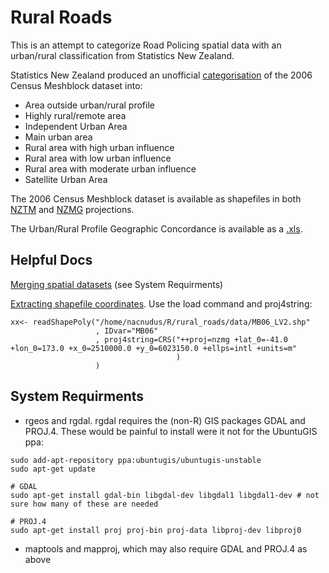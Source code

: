 Rural Roads
===========

This is an attempt to categorize Road Policing spatial data with an urban/rural classification from Statistics New Zealand.

Statistics New Zealand produced an unofficial [categorisation](http://www.stats.govt.nz/browse_for_stats/people_and_communities/Geographic-areas/urban-rural-profile-update.aspx) of the 2006 Census Meshblock dataset into:

* Area outside urban/rural profile
* Highly rural/remote area
* Independent Urban Area
* Main urban area
* Rural area with high urban influence
* Rural area with low urban influence
* Rural area with moderate urban influence
* Satellite Urban Area

The 2006 Census Meshblock dataset is available as shapefiles in both [NZTM](http://www3.stats.govt.nz/digitalboundaries/census/NZ_L2_2006_NZTM_ArcShp.zip) and [NZMG](http://www3.stats.govt.nz/digitalboundaries/census/NZ_L2_2006_NZMG_ArcShp.zip) projections.

The Urban/Rural Profile Geographic Concordance is available as a [.xls](http://www.stats.govt.nz/~/media/Statistics/browse-categories/people-and-communities/geographic-areas/urban-rural-profile-update/concordance-2006.xls).

Helpful Docs
------------

[Merging spatial datasets](http://rpubs.com/PaulWilliamson/6577) (see System Requirments)

[Extracting shapefile coordinates](https://stat.ethz.ch/pipermail/r-sig-geo/2010-June/008500.html).  Use the load command and proj4string:
```
xx<- readShapePoly("/home/nacnudus/R/rural_roads/data/MB06_LV2.shp"
                   , IDvar="MB06"
                   , proj4string=CRS("++proj=nzmg +lat_0=-41.0 +lon_0=173.0 +x_0=2510000.0 +y_0=6023150.0 +ellps=intl +units=m"
                                     )
                   )
```

System Requirments
------------------
* rgeos and rgdal.  rgdal requires the (non-R) GIS packages GDAL and PROJ.4.  These would be painful to install were it not for the UbuntuGIS ppa:

```
sudo add-apt-repository ppa:ubuntugis/ubuntugis-unstable
sudo apt-get update

# GDAL
sudo apt-get install gdal-bin libgdal-dev libgdal1 libgdal1-dev # not sure how many of these are needed

# PROJ.4
sudo apt-get install proj proj-bin proj-data libproj-dev libproj0

```
* maptools and mapproj, which may also require GDAL and PROJ.4 as above
